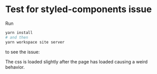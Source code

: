 # Test for styled-components issue

Run

```sh
yarn install
# and then
yarn workspace site server
```

to see the issue:

The css is loaded slightly after the page has loaded causing a weird behavior.
